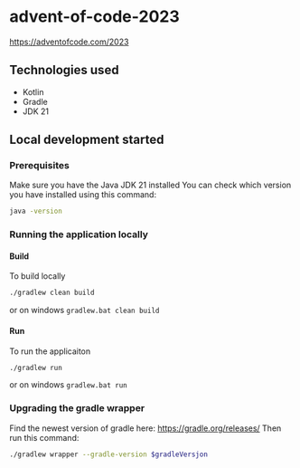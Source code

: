 # advent-of-code-2023
https://adventofcode.com/2023

## Technologies used
* Kotlin
* Gradle
* JDK 21

## Local development started

### Prerequisites
Make sure you have the Java JDK 21 installed
You can check which version you have installed using this command:
``` bash
java -version
 ```

### Running the application locally

#### Build
To build locally
``` bash
./gradlew clean build
 ```
or on windows
`gradlew.bat clean build`

#### Run
To run the applicaiton
``` bash
./gradlew run
 ```
or on windows
`gradlew.bat run`

### Upgrading the gradle wrapper
Find the newest version of gradle here: https://gradle.org/releases/ Then run this command:

``` bash
./gradlew wrapper --gradle-version $gradleVersjon
```

